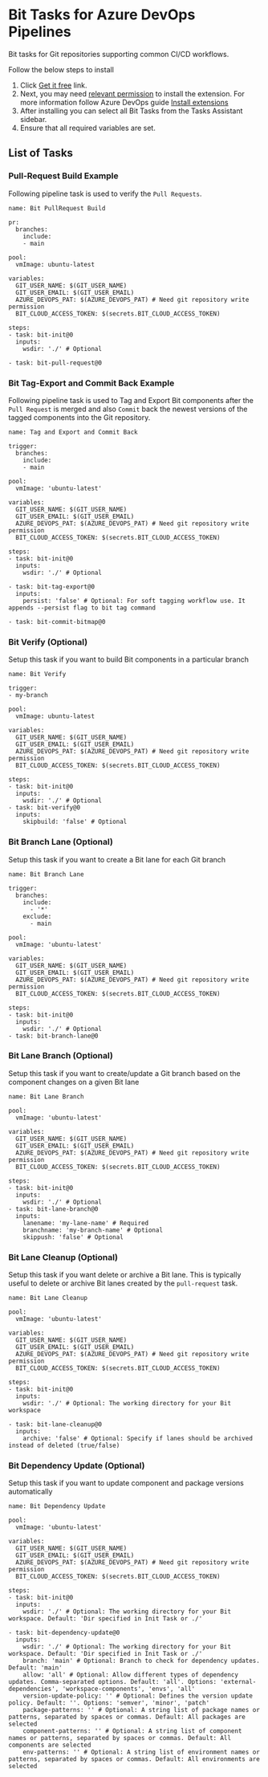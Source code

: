 # Bit Tasks for Azure DevOps Pipelines
Bit tasks for Git repositories supporting common CI/CD workflows.

Follow the below steps to install
1. Click [Get it free](https://marketplace.visualstudio.com/acquisition?itemName=bitdev.bit-tasks) link.
2. Next, you may need [relevant permission](https://learn.microsoft.com/en-us/azure/devops/marketplace/grant-permissions?view=azure-devops) to install the extension. For more information follow Azure DevOps guide [Install extensions](https://learn.microsoft.com/en-us/azure/devops/marketplace/install-extension?view=azure-devops&tabs=browser)
3. After installing you can select all Bit Tasks from the Tasks Assistant sidebar.
4. Ensure that all required variables are set.

## List of Tasks

### Pull-Request Build Example
Following pipeline task is used to verify the `Pull Requests`.

```
name: Bit PullRequest Build

pr:
  branches:
    include:
    - main

pool:
  vmImage: ubuntu-latest

variables:
  GIT_USER_NAME: $(GIT_USER_NAME)
  GIT_USER_EMAIL: $(GIT_USER_EMAIL)
  AZURE_DEVOPS_PAT: $(AZURE_DEVOPS_PAT) # Need git repository write permission
  BIT_CLOUD_ACCESS_TOKEN: $(secrets.BIT_CLOUD_ACCESS_TOKEN)

steps:
- task: bit-init@0
  inputs:
    wsdir: './' # Optional

- task: bit-pull-request@0
```

### Bit Tag-Export and Commit Back Example
Following pipeline task is used to Tag and Export Bit components after the `Pull Request` is merged and also `Commit` back the newest versions of the tagged components into the Git repository.

```
name: Tag and Export and Commit Back

trigger:
  branches:
    include:
    - main

pool:
  vmImage: 'ubuntu-latest'

variables:
  GIT_USER_NAME: $(GIT_USER_NAME)
  GIT_USER_EMAIL: $(GIT_USER_EMAIL)
  AZURE_DEVOPS_PAT: $(AZURE_DEVOPS_PAT) # Need git repository write permission
  BIT_CLOUD_ACCESS_TOKEN: $(secrets.BIT_CLOUD_ACCESS_TOKEN)

steps:
- task: bit-init@0
  inputs:
    wsdir: './' # Optional

- task: bit-tag-export@0
  inputs:
    persist: 'false' # Optional: For soft tagging workflow use. It appends --persist flag to bit tag command

- task: bit-commit-bitmap@0
```

### Bit Verify (Optional)
Setup this task if you want to build Bit components in a particular branch
```
name: Bit Verify

trigger:
- my-branch

pool:
  vmImage: ubuntu-latest

variables:
  GIT_USER_NAME: $(GIT_USER_NAME)
  GIT_USER_EMAIL: $(GIT_USER_EMAIL)
  AZURE_DEVOPS_PAT: $(AZURE_DEVOPS_PAT) # Need git repository write permission
  BIT_CLOUD_ACCESS_TOKEN: $(secrets.BIT_CLOUD_ACCESS_TOKEN)

steps:
- task: bit-init@0
  inputs:
    wsdir: './' # Optional
- task: bit-verify@0
  inputs:
    skipbuild: 'false' # Optional
```

### Bit Branch Lane (Optional)
Setup this task if you want to create a Bit lane for each Git branch
```
name: Bit Branch Lane

trigger:
  branches:
    include:
      - '*'
    exclude:
      - main

pool:
  vmImage: 'ubuntu-latest'

variables:
  GIT_USER_NAME: $(GIT_USER_NAME)
  GIT_USER_EMAIL: $(GIT_USER_EMAIL)
  AZURE_DEVOPS_PAT: $(AZURE_DEVOPS_PAT) # Need git repository write permission
  BIT_CLOUD_ACCESS_TOKEN: $(secrets.BIT_CLOUD_ACCESS_TOKEN)

steps:
- task: bit-init@0
  inputs:
    wsdir: './' # Optional
- task: bit-branch-lane@0
```

### Bit Lane Branch (Optional)
Setup this task if you want to create/update a Git branch based on the component changes on a given Bit lane
```
name: Bit Lane Branch

pool:
  vmImage: 'ubuntu-latest'

variables:
  GIT_USER_NAME: $(GIT_USER_NAME)
  GIT_USER_EMAIL: $(GIT_USER_EMAIL)
  AZURE_DEVOPS_PAT: $(AZURE_DEVOPS_PAT) # Need git repository write permission
  BIT_CLOUD_ACCESS_TOKEN: $(secrets.BIT_CLOUD_ACCESS_TOKEN)

steps:
- task: bit-init@0
  inputs:
    wsdir: './' # Optional
- task: bit-lane-branch@0
  inputs:
    lanename: 'my-lane-name' # Required
    branchname: 'my-branch-name' # Optional
    skippush: 'false' # Optional
```

### Bit Lane Cleanup (Optional)
Setup this task if you want delete or archive a Bit lane. This is typically useful to delete or archive Bit lanes created by the `pull-request` task.
```
name: Bit Lane Cleanup

pool:
  vmImage: 'ubuntu-latest'

variables:
  GIT_USER_NAME: $(GIT_USER_NAME)
  GIT_USER_EMAIL: $(GIT_USER_EMAIL)
  AZURE_DEVOPS_PAT: $(AZURE_DEVOPS_PAT) # Need git repository write permission
  BIT_CLOUD_ACCESS_TOKEN: $(secrets.BIT_CLOUD_ACCESS_TOKEN)

steps:
- task: bit-init@0
  inputs:
    wsdir: './' # Optional: The working directory for your Bit workspace

- task: bit-lane-cleanup@0
  inputs:
    archive: 'false' # Optional: Specify if lanes should be archived instead of deleted (true/false)
```

### Bit Dependency Update (Optional)
Setup this task if you want to update component and package versions automatically

```
name: Bit Dependency Update

pool:
  vmImage: 'ubuntu-latest'

variables:
  GIT_USER_NAME: $(GIT_USER_NAME)
  GIT_USER_EMAIL: $(GIT_USER_EMAIL)
  AZURE_DEVOPS_PAT: $(AZURE_DEVOPS_PAT) # Need git repository write permission
  BIT_CLOUD_ACCESS_TOKEN: $(secrets.BIT_CLOUD_ACCESS_TOKEN)

steps:
- task: bit-init@0
  inputs:
    wsdir: './' # Optional: The working directory for your Bit workspace. Default: 'Dir specified in Init Task or ./'

- task: bit-dependency-update@0
  inputs:
    wsdir: './' # Optional: The working directory for your Bit workspace. Default: 'Dir specified in Init Task or ./'
    branch: 'main' # Optional: Branch to check for dependency updates. Default: 'main'
    allow: 'all' # Optional: Allow different types of dependency updates. Comma-separated options. Default: 'all'. Options: 'external-dependencies', 'workspace-components', 'envs', 'all'
    version-update-policy: '' # Optional: Defines the version update policy. Default: ''. Options: 'semver', 'minor', 'patch'
    package-patterns: '' # Optional: A string list of package names or patterns, separated by spaces or commas. Default: All packages are selected
    component-patterns: '' # Optional: A string list of component names or patterns, separated by spaces or commas. Default: All components are selected
    env-patterns: '' # Optional: A string list of environment names or patterns, separated by spaces or commas. Default: All environments are selected
```